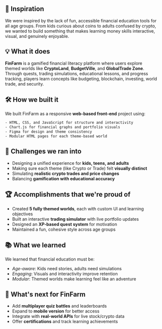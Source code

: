 ## 🌱 Inspiration
We were inspired by the lack of fun, accessible financial education tools for all age groups. From kids curious about coins to adults confused by crypto, we wanted to build something that makes learning money skills interactive, visual, and genuinely enjoyable.

## 💡 What it does
**FinFarm** is a gamified financial literacy platform where users explore themed worlds like **CryptoLand**, **BudgetVille**, and **GlobalTrade Zone**. Through quests, trading simulations, educational lessons, and progress tracking, players learn concepts like budgeting, blockchain, investing, world trade, and security.

## 🛠 How we built it
We built FinFarm as a responsive **web-based front-end** project using:
```html
- HTML, CSS, and JavaScript for structure and interactivity  
- Chart.js for financial graphs and portfolio visuals  
- Figma for design and theme consistency  
- Modular HTML pages for each theme-based world  
```

## 🚧 Challenges we ran into
- Designing a unified experience for **kids, teens, and adults**  
- Making sure each theme (like Crypto or Trade) felt **visually distinct**  
- Simulating **realistic crypto trades and price changes**  
- Balancing **gamification with educational accuracy**

## 🏆 Accomplishments that we're proud of
- Created **5 fully themed worlds**, each with custom UI and learning objectives  
- Built an interactive **trading simulator** with live portfolio updates  
- Designed an **XP-based quest system** for motivation  
- Maintained a fun, cohesive style across age groups

## 📚 What we learned
We learned that financial education must be:
- _Age-aware_: Kids need stories, adults need simulations  
- _Engaging_: Visuals and interactivity improve retention  
- _Modular_: Themed worlds make learning feel like an adventure  

## 🚀 What's next for FinFarm
- Add **multiplayer quiz battles** and leaderboards  
- Expand to **mobile version** for better access  
- Integrate with **real-world APIs** for live stock/crypto data  
- Offer **certifications** and track learning achievements  
